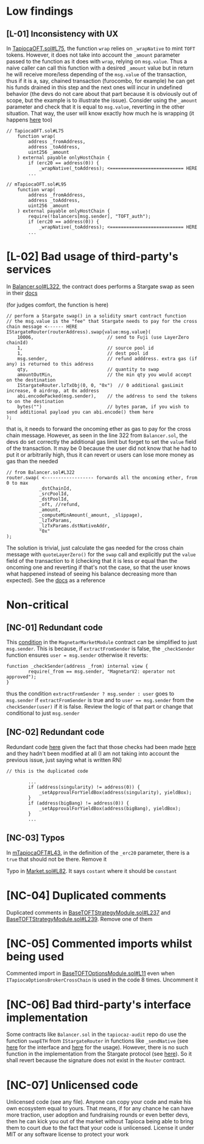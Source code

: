 # Low findings
## [L-01] Inconsistency with UX
In [TapiocaOFT.sol#L75](https://github.com/Tapioca-DAO/tapiocaz-audit/blob/bcf61f79464cfdc0484aa272f9f6e28d5de36a8f/contracts/tOFT/TapiocaOFT.sol#L75), the function `wrap` relies on `_wrapNative` to mint `TOFT` tokens. However, it does not take into account the `_amount` parameter passed to the function as it does with `wrap`, relying on `msg.value`. Thus a naive caller can call this function with a desired `_amount` value but in return he will receive more/less depending of the `msg.value` of the transaction, thus if it is a, say, chained transaction (furocombo, for example) he can get his funds drained in this step and the next ones will incur in undefined behavior (the devs do not care about that part because it is obviously out of scope, but the example is to illustrate the issue). Consider using the `_amount` parameter and check that it is equal to `msg.value`, reverting in the other situation. That way, the user will know exactly how much he is wrapping (it happens [here](https://github.com/Tapioca-DAO/tapiocaz-audit/blob/bcf61f79464cfdc0484aa272f9f6e28d5de36a8f/contracts/tOFT/mTapiocaOFT.sol#L95) too)

```
// TapiocaOFT.sol#L75
    function wrap(
        address _fromAddress,
        address _toAddress,
        uint256 _amount
    ) external payable onlyHostChain {
        if (erc20 == address(0)) {
            _wrapNative(_toAddress); <=========================== HERE
        ...

// mTapiocaOFT.sol#L95
    function wrap(
        address _fromAddress,
        address _toAddress,
        uint256 _amount
    ) external payable onlyHostChain {
        require(!balancers[msg.sender], "TOFT_auth");
        if (erc20 == address(0)) {
            _wrapNative(_toAddress); <=========================== HERE
        ...
``` 

# [L-02] Bad usage of third-party's services
In [Balancer.sol#L322](https://github.com/Tapioca-DAO/tapiocaz-audit/blob/bcf61f79464cfdc0484aa272f9f6e28d5de36a8f/contracts/Balancer.sol#L322), the contract does performs a Stargate swap as seen in their [docs](https://stargateprotocol.gitbook.io/stargate/developers/how-to-swap)

(for judges comfort, the function is here)

```
// perform a Stargate swap() in a solidity smart contract function
// the msg.value is the "fee" that Stargate needs to pay for the cross chain message <------ HERE
IStargateRouter(routerAddress).swap{value:msg.value}(
    10006,                           // send to Fuji (use LayerZero chainId)
    1,                               // source pool id
    1,                               // dest pool id                 
    msg.sender,                      // refund adddress. extra gas (if any) is returned to this address
    qty,                             // quantity to swap
    amountOutMin,                    // the min qty you would accept on the destination
    IStargateRouter.lzTxObj(0, 0, "0x")  // 0 additional gasLimit increase, 0 airdrop, at 0x address
    abi.encodePacked(msg.sender),    // the address to send the tokens to on the destination
    bytes("")                        // bytes param, if you wish to send additional payload you can abi.encode() them here
);
```

that is, it needs to forward the oncoming ether as gas to pay for the cross chain message. However, as seen in the line 322 from `Balancer.sol`, the devs do set correctly the additional gas limit but forget to set the `value` field of the transaction. It may be 0 because the user did not know that he had to put it or arbitrarily high, thus it can revert or users can lose more money as gas than the needed

```
// from Balancer.sol#L322
router.swap( <------------------ forwards all the oncoming ether, from 0 to max
            _dstChainId,
            _srcPoolId,
            _dstPoolId,
            _oft, //refund,
            _amount,
            _computeMinAmount(_amount, _slippage),
            _lzTxParams,
            _lzTxParams.dstNativeAddr,
            "0x"
);
```

The solution is trivial, just calculate the gas needed for the cross chain message with `quoteLayerZero()` for the `swap` call and explicitly put the `value` field of the transaction to it (checking that it is less or equal than the oncoming one and reverting if that's not the case, so that the user knows what happened instead of seeing his balance decreasing more than expected). See the [docs](https://stargateprotocol.gitbook.io/stargate/developers/how-to-swap) as a reference

# Non-critical
## [NC-01] Redundant code
This [condition](https://github.com/Tapioca-DAO/tapioca-periph-audit/blob/023751a4e987cf7c203ab25d3abba58f7344f213/contracts/Magnetar/modules/MagnetarMarketModule.sol#L151) in the `MagnetarMarketModule` contract can be simplified to just `msg.sender`. This is because, if `extractFromSender` is false, the `_checkSender` function ensures `user = msg.sender` otherwise it reverts:

```
function _checkSender(address _from) internal view {
        require(_from == msg.sender, "MagnetarV2: operator not approved");
}
```

thus the condition `extractFromSender ? msg.sender : user` goes to `msg.sender` if `extractFromSender` is true and to `user == msg.sender` from the `checkSender(user)` if it is false. Review the logic of that part or change that conditional to just `msg.sender`

## [NC-02] Redundant code
Redundant code [here](https://github.com/Tapioca-DAO/tapioca-periph-audit/blob/023751a4e987cf7c203ab25d3abba58f7344f213/contracts/Magnetar/modules/MagnetarMarketModule.sol#L487-L492) given the fact that those checks had been made [here](https://github.com/Tapioca-DAO/tapioca-periph-audit/blob/023751a4e987cf7c203ab25d3abba58f7344f213/contracts/Magnetar/modules/MagnetarMarketModule.sol#L305-L310) and they hadn't been modified at all (I am not taking into account the previous issue, just saying what is written RN)

```
// this is the duplicated code
        
        ...
        if (address(singularity) != address(0)) {
            _setApprovalForYieldBox(address(singularity), yieldBox);
        }
        if (address(bigBang) != address(0)) {
            _setApprovalForYieldBox(address(bigBang), yieldBox);
        }
        ...
```

## [NC-03] Typos
In [mTapiocaOFT#L43](https://github.com/Tapioca-DAO/tapiocaz-audit/blob/bcf61f79464cfdc0484aa272f9f6e28d5de36a8f/contracts/tOFT/mTapiocaOFT.sol#L43), in the definition of the `_erc20` parameter, there is a `true` that should not be there. Remove it

Typo in [Market.sol#L82](https://github.com/Tapioca-DAO/tapioca-bar-audit/blob/2286f80f928f41c8bc189d0657d74ba83286c668/contracts/markets/Market.sol#L82). It says `costant` where it should be `constant`

# [NC-04] Duplicated comments
Duplicated comments in [BaseTOFTStrategyModule.sol#L237](https://github.com/Tapioca-DAO/tapiocaz-audit/blob/bcf61f79464cfdc0484aa272f9f6e28d5de36a8f/contracts/tOFT/modules/BaseTOFTStrategyModule.sol#L237) and [BaseTOFTStrategyModule.sol#L239](https://github.com/Tapioca-DAO/tapiocaz-audit/blob/bcf61f79464cfdc0484aa272f9f6e28d5de36a8f/contracts/tOFT/modules/BaseTOFTStrategyModule.sol#L239). Remove one of them

# [NC-05] Commented imports whilst being used 
Commented import in [BaseTOFTOptionsModule.sol#L11](https://github.com/Tapioca-DAO/tapiocaz-audit/blob/bcf61f79464cfdc0484aa272f9f6e28d5de36a8f/contracts/tOFT/modules/BaseTOFTOptionsModule.sol#L11) even when `ITapiocaOptionsBrokerCrossChain` is used in the code 8 times. Uncomment it

# [NC-06] Bad third-party's interface implementation
Some contracts like `Balancer.sol` in the `tapiocaz-audit` repo do use the function `swapETH` from `IStargateRouter` in functions like `_sendNative` (see [here](https://github.com/Tapioca-DAO/tapioca-periph-audit/blob/023751a4e987cf7c203ab25d3abba58f7344f213/contracts/interfaces/IStargateRouter.sol#L27) for the interface and [here](https://github.com/Tapioca-DAO/tapiocaz-audit/blob/bcf61f79464cfdc0484aa272f9f6e28d5de36a8f/contracts/Balancer.sol#L288) for the usage). However, there is no such function in the implementation from the Stargate protocol (see [here](https://github.com/stargate-protocol/stargate/blob/main/contracts/Router.sol)). So it shall revert because the signature does not exist in the `Router` contract.

# [NC-07] Unlicensed code
Unlicensed code (see any file). Anyone can copy your code and make his own ecosystem equal to yours. That means, if for any chance he can have more traction, user adoption and fundraising rounds or even better devs, then he can kick you out of the market without Tapioca being able to bring them to court due to the fact that your code is unlicensed. License it under MIT or any software license to protect your work